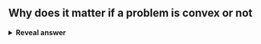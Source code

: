 ## Why does it matter if a problem is convex or not
<details>
<summary><b>Reveal answer</b></summary>
It is easier to find optimal if its convex: differentiable<br>Any minima is the global minimum.<br>
</details>
